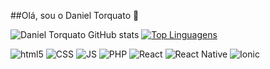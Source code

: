##Olá, sou o Daniel Torquato 👋

![Daniel Torquato GitHub stats](https://github-readme-stats.vercel.app/api?username=danieltorquato&show_icons=true&theme=dracula&border_radius=35&locale=pt-BR)        [![Top Linguagens](https://github-readme-stats.vercel.app/api/top-langs/?username=danieltorquato&layout=compact&locale=pt-BR)](https://github.com/danieltorquato/github-readme-stats)

<div>
<img alt="html5" src="https://img.shields.io/badge/HTML-239120?style=for-the-badge&logo=html5&logoColor=white">
<img alt="CSS" src="https://img.shields.io/badge/CSS3-1572B6?style=for-the-badge&logo=css3&logoColor=white">
<img alt="JS" src="https://img.shields.io/badge/JavaScript-F7DF1E?style=for-the-badge&logo=javascript&logoColor=black">
<img alt="PHP" src="https://img.shields.io/badge/PHP-777BB4?style=for-the-badge&logo=php&logoColor=white">
<img alt="React" src="https://img.shields.io/badge/React-20232A?style=for-the-badge&logo=react&logoColor=61DAFB">
<img alt="React Native" src="https://img.shields.io/badge/React_Native-20232A?style=for-the-badge&logo=react&logoColor=61DAFB">
<img alt="Ionic" src="https://img.shields.io/badge/Ionic-3880FF?style=for-the-badge&logo=ionic&logoColor=white">

